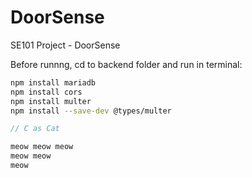# DoorSense
SE101 Project - DoorSense

Before runnng, cd to backend folder and run in terminal:
``` Bash
npm install mariadb
npm install cors
npm install multer
npm install --save-dev @types/multer
```

```C
// C as Cat

meow meow meow
meow meow
meow

```